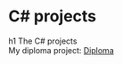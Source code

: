 # C# projects
h1 The C# projects<br>
My diploma project: [Diploma](https://github.com/RadikSeyfullin/c-sharp-projects/tree/master/Radik)
